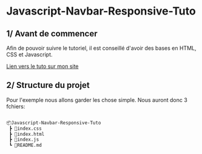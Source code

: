 # Javascript-Navbar-Responsive-Tuto

## 1/ Avant de commencer

Afin de pouvoir suivre le tutoriel, il est conseillé d'avoir des bases en HTML, CSS et Javascript.

[Lien vers le tuto sur mon site](http://localhost:3000/posts/javascript-menu-slide.article)

## 2/ Structure du projet

Pour l'exemple nous allons garder les chose simple. Nous auront donc 3 fchiers:

```bash

📦Javascript-Navbar-Responsive-Tuto 
 ┣ 📜index.css
 ┣ 📜index.html
 ┣ 📜index.js
 ┗ 📜README.md

```
